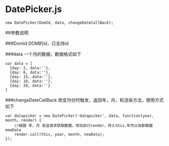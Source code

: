 # DatePicker.js

```
new DatePicker(DomId, data, changeDateCallBack);
```

##参数说明

###DomId
DOM的id，只支持id

###data
一个月的数据，数据格式如下
```
var data = [
  {day: 2, data:''},
  {day: 6, data:''},
  {day: 15, data:''},
  {day: 18, data:''},
  {day: 28, data:''}
]
```

###changeDateCallBack
改变月份时触发，返回年，月，和渲染方法，使用方式如下

```
var datapicker = new DatePicker('datapicker', data, function(year, month, render) {
    //根据 年，月 发送请求获取数据，然后执行render，传入this,年月以及新数据mewData
    render.call(this, year, month, newData);
});
```
